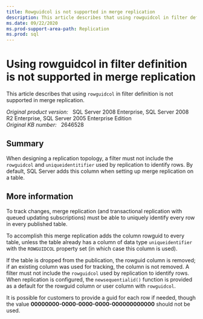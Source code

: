 ```yaml
---
title: Rowguidcol is not supported in merge replication
description: This article describes that using rowguidcol in filter definition is not supported in merge replication.
ms.date: 09/22/2020
ms.prod-support-area-path: Replication
ms.prod: sql
---
```

# Using rowguidcol in filter definition is not supported in merge replication

This article describes that using `rowguidcol` in filter definition is not supported in merge replication.

_Original product version:_ &nbsp; SQL Server 2008 Enterprise, SQL Server 2008 R2 Enterprise, SQL Server 2005 Enterprise Edition  
_Original KB number:_ &nbsp; 2646528

## Summary

When designing a replication topology, a filter must not include the `rowguidcol` and `uniqueidentitifier` used by replication to identify rows. By default, SQL Server adds this column when setting up merge replication on a table.

## More information

To track changes, merge replication (and transactional replication with queued updating subscriptions) must be able to uniquely identify every row in every published table.

To accomplish this merge replication adds the column rowguid to every table, unless the table already has a column of data type `uniqueidentifier` with the `ROWGUIDCOL` property set (in which case this column is used).

If the table is dropped from the publication, the rowguid column is removed; if an existing column was used for tracking, the column is not removed. A filter must not include the `rowguidcol` used by replication to identify rows. When replication is configured, the `newsequentialid()` function is provided as a default for the rowguid column or user column with `rowguidcol`.

It is possible for customers to provide a guid for each row if needed, though the value **00000000-0000-0000-0000-000000000000** should not be used.
